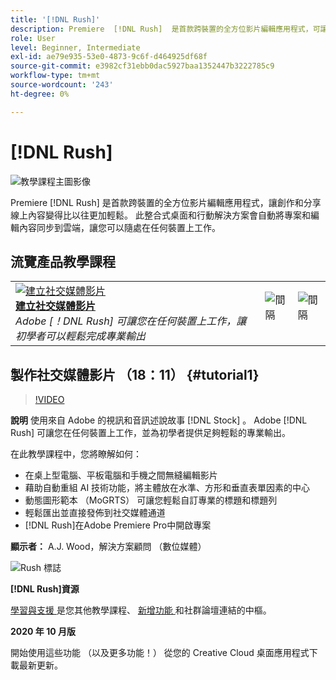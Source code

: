 ```yaml
---
title: '[!DNL Rush]'
description: Premiere  [!DNL Rush]  是首款跨裝置的全方位影片編輯應用程式，可讓創作和分享線上內容變得比以往更加輕鬆
role: User
level: Beginner, Intermediate
exl-id: ae79e935-53e0-4873-9c6f-d464925df68f
source-git-commit: e3982cf31ebb0dac5927baa1352447b3222785c9
workflow-type: tm+mt
source-wordcount: '243'
ht-degree: 0%

---
```


# [!DNL Rush]

![教學課程主圖影像](../assets/Rush.jpg)

Premiere [!DNL Rush] 是首款跨裝置的全方位影片編輯應用程式，讓創作和分享線上內容變得比以往更加輕鬆。 此整合式桌面和行動解決方案會自動將專案和編輯內容同步到雲端，讓您可以隨處在任何裝置上工作。

## 流覽產品教學課程

<table style="table-layout:fixed">
<tr>
 <td>
   <a href="rush.md#tutorial1">
      <img alt="建立社交媒體影片" src="../assets/rush_socialMediaAd_wood_thumbnail.jpg" />
   </a>
    <div>
   <a href="rush.md#tutorial1"><strong>建立社交媒體影片</strong></a>
    </div>
    <em>Adobe [！DNL Rush] 可讓您在任何裝置上工作，讓初學者可以輕鬆完成專業輸出</em>
    <br>
  </td>
  <td>
    <img alt="間隔" src="../assets/Whitespacer.png" />
    <div>
    <br>
  </td>
  <td>
    <img alt="間隔" src="../assets/Whitespacer.png" />
    <div>
    <br>
  </td>
</tr>
</table>

## 製作社交媒體影片 （18：11） {#tutorial1}

>[!VIDEO](https://video.tv.adobe.com/v/326900?hidetitle=true)

**說明**
使用來自 Adobe 的視訊和音訊述說故事 [!DNL Stock] 。 Adobe [!DNL Rush] 可讓您在任何裝置上工作，並為初學者提供足夠輕鬆的專業輸出。

在此教學課程中，您將瞭解如何：
* 在桌上型電腦、平板電腦和手機之間無縫編輯影片
* 藉助自動重組 AI 技術功能，將主體放在水準、方形和垂直表單因素的中心
* 動態圖形範本 （MoGRTS） 可讓您輕鬆自訂專業的標題和標題列
* 輕鬆匯出並直接發佈到社交媒體通道
* [!DNL Rush]在Adobe Premiere Pro中開啟專案

**顯示者：**
A.J. Wood，解決方案顧問 （數位媒體）

![Rush 標誌](../assets/ru_appicon_96.png)

**[!DNL Rush]資源**

[學習與支援 ](https://helpx.adobe.com/support/premiere-rush.html) 是您其他教學課程、 [ 新增功能 ](https://helpx.adobe.com/premiere-rush/user-guide.html/premiere-rush/help/whats-new.ug.html) 和社群論壇連結的中樞。

**2020 年 10 月版**

開始使用這些功能 （以及更多功能！） 從您的 Creative Cloud 桌面應用程式下載最新更新。

